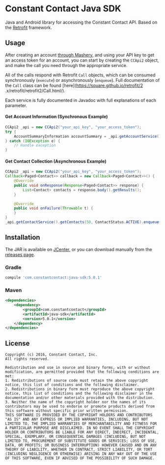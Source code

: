 # Constant Contact Java SDK
Java and Android library for accessing the Constant Contact API. Based on the [Retrofit](http://square.github.io/retrofit/) framework.

## Usage
After creating an account [through Mashery](https://constantcontact.mashery.com/), and using your API key to get an access token for an 
account, you can start by creating the ```CCApi2``` object, and make the call you need through the appropriate service.

All of the calls respond with Retrofit ```Call``` objects, which can be consumed synchronously (```execute```) or 
asynchronously (```enqueue```). Full documentation of the ```Call``` class can be found [here](https://square.github.io/retrofit/2
.x/retrofit/retrofit2/Call.html/).

Each service is fully documented in Javadoc with full explanations of each parameter.

#### Get Account Information (Synchronous Example)
```java
CCApi2 _api = new CCApi2("your_api_key", "your_access_token");
try {
    AccountSummaryInformation accountSummary = _api.getAccountService().getAccountSummaryInformation().execute();
} catch (IOException e) {
    // Handle exception
}
```

#### Get Contact Collection (Asynchronous Example)
```java
CCApi2 _api = new CCApi2("your_api_key", "your_access_token");
Callback<Paged<Contact>> callback = new Callback<Paged<Contact>>() {
    @Override
    public void onResponse(Response<Paged<Contact>> response) {
        List<Contact> contacts = response.body().getResults();
    }
    
    @Override
    public void onFailure(Throwable t) {
    }
}
_api.getContactService().getContacts(50, ContactStatus.ACTIVE).enqueue(callback);
```

## Installation
The JAR is available on [JCenter](https://bintray.com/bintray/jcenter), or you can download manually from 
the [releases page](https://github.com/constantcontact/java-sdk/releases).

### Gradle
```groovy
compile 'com.constantcontact:java-sdk:5.0.1'
```

### Maven
```xml
<dependencies>
    <dependency>
        <groupId>com.constantcontact</groupId>
        <artifactId>java-sdk</artifactId>
        <version>5.0.1</version>
    </dependency>
</dependencies>
```

## License
    Copyright (c) 2016, Constant Contact, Inc.
    All rights reserved.
    
    Redistribution and use in source and binary forms, with or without modification, are permitted provided that the following conditions are met:
    1. Redistributions of source code must retain the above copyright notice, this list of conditions and the following disclaimer.
    2. Redistributions in binary form must reproduce the above copyright notice, this list of conditions and the following disclaimer in the documentation and/or other materials provided with the distribution.
    3. Neither the name of the copyright holder nor the names of its contributors may be used to endorse or promote products derived from this software without specific prior written permission.
    THIS SOFTWARE IS PROVIDED BY THE COPYRIGHT HOLDERS AND CONTRIBUTORS "AS IS" AND ANY EXPRESS OR IMPLIED WARRANTIES, INCLUDING, BUT NOT LIMITED TO, THE IMPLIED WARRANTIES OF MERCHANTABILITY AND FITNESS FOR A PARTICULAR PURPOSE ARE DISCLAIMED. IN NO EVENT SHALL THE COPYRIGHT HOLDER OR CONTRIBUTORS BE LIABLE FOR ANY DIRECT, INDIRECT, INCIDENTAL, SPECIAL, EXEMPLARY, OR CONSEQUENTIAL DAMAGES (INCLUDING, BUT NOT LIMITED TO, PROCUREMENT OF SUBSTITUTE GOODS OR SERVICES; LOSS OF USE, DATA, OR PROFITS; OR BUSINESS INTERRUPTION) HOWEVER CAUSED AND ON ANY THEORY OF LIABILITY, WHETHER IN CONTRACT, STRICT LIABILITY, OR TORT (INCLUDING NEGLIGENCE OR OTHERWISE) ARISING IN ANY WAY OUT OF THE USE OF THIS SOFTWARE, EVEN IF ADVISED OF THE POSSIBILITY OF SUCH DAMAGE.
    